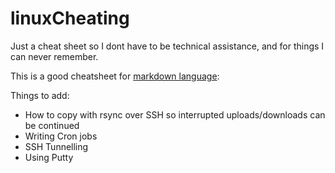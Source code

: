 linuxCheating
=============

Just a cheat sheet so I dont have to be technical assistance, and for things I can never remember.

This is a good cheatsheet for [markdown language](https://github.com/adam-p/markdown-here/wiki/Markdown-Cheatsheet):

Things to add:

* How to copy with rsync over SSH so interrupted uploads/downloads can be continued
* Writing Cron jobs
* SSH Tunnelling
* Using Putty
